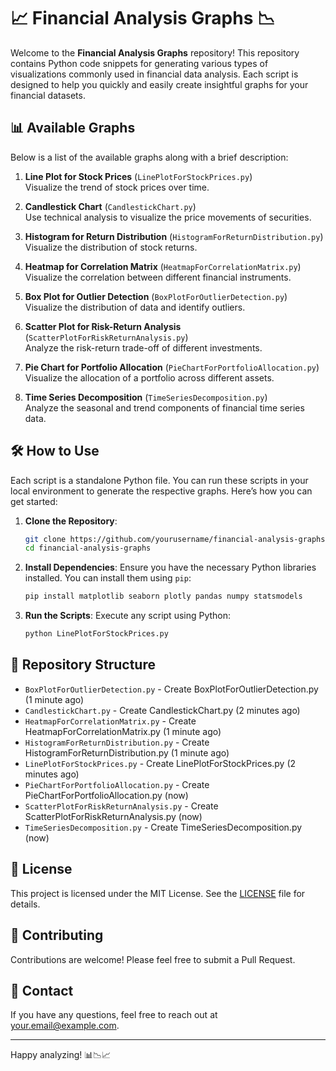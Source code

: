 # 📈 Financial Analysis Graphs 📉

Welcome to the **Financial Analysis Graphs** repository! This repository contains Python code snippets for generating various types of visualizations commonly used in financial data analysis. Each script is designed to help you quickly and easily create insightful graphs for your financial datasets.

## 📊 Available Graphs

Below is a list of the available graphs along with a brief description:

1. **Line Plot for Stock Prices** (`LinePlotForStockPrices.py`)  
   Visualize the trend of stock prices over time.
   
2. **Candlestick Chart** (`CandlestickChart.py`)  
   Use technical analysis to visualize the price movements of securities.
   
3. **Histogram for Return Distribution** (`HistogramForReturnDistribution.py`)  
   Visualize the distribution of stock returns.
   
4. **Heatmap for Correlation Matrix** (`HeatmapForCorrelationMatrix.py`)  
   Visualize the correlation between different financial instruments.
   
5. **Box Plot for Outlier Detection** (`BoxPlotForOutlierDetection.py`)  
   Visualize the distribution of data and identify outliers.
   
6. **Scatter Plot for Risk-Return Analysis** (`ScatterPlotForRiskReturnAnalysis.py`)  
   Analyze the risk-return trade-off of different investments.
   
7. **Pie Chart for Portfolio Allocation** (`PieChartForPortfolioAllocation.py`)  
   Visualize the allocation of a portfolio across different assets.
   
8. **Time Series Decomposition** (`TimeSeriesDecomposition.py`)  
   Analyze the seasonal and trend components of financial time series data.

## 🛠 How to Use

Each script is a standalone Python file. You can run these scripts in your local environment to generate the respective graphs. Here’s how you can get started:

1. **Clone the Repository**:
    ```bash
    git clone https://github.com/yourusername/financial-analysis-graphs.git
    cd financial-analysis-graphs
    ```

2. **Install Dependencies**:
    Ensure you have the necessary Python libraries installed. You can install them using `pip`:
    ```bash
    pip install matplotlib seaborn plotly pandas numpy statsmodels
    ```

3. **Run the Scripts**:
    Execute any script using Python:
    ```bash
    python LinePlotForStockPrices.py
    ```

## 📁 Repository Structure

- `BoxPlotForOutlierDetection.py` - Create BoxPlotForOutlierDetection.py (1 minute ago)
- `CandlestickChart.py` - Create CandlestickChart.py (2 minutes ago)
- `HeatmapForCorrelationMatrix.py` - Create HeatmapForCorrelationMatrix.py (1 minute ago)
- `HistogramForReturnDistribution.py` - Create HistogramForReturnDistribution.py (1 minute ago)
- `LinePlotForStockPrices.py` - Create LinePlotForStockPrices.py (2 minutes ago)
- `PieChartForPortfolioAllocation.py` - Create PieChartForPortfolioAllocation.py (now)
- `ScatterPlotForRiskReturnAnalysis.py` - Create ScatterPlotForRiskReturnAnalysis.py (now)
- `TimeSeriesDecomposition.py` - Create TimeSeriesDecomposition.py (now)

## 📜 License

This project is licensed under the MIT License. See the [LICENSE](LICENSE) file for details.

## 🤝 Contributing

Contributions are welcome! Please feel free to submit a Pull Request.

## 📧 Contact

If you have any questions, feel free to reach out at [your.email@example.com](mailto:your.email@example.com).

---

Happy analyzing! 📊📉📈
